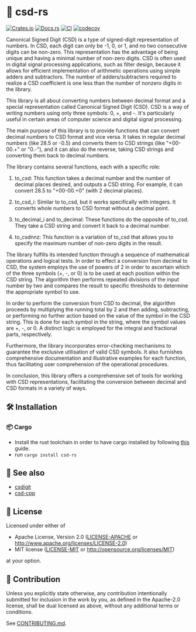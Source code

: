 # 🔄 csd-rs

[![Crates.io](https://img.shields.io/crates/v/csd-rs.svg)](https://crates.io/crates/csd-rs)
[![Docs.rs](https://docs.rs/csd-rs/badge.svg)](https://docs.rs/csd-rs)
[![CI](https://github.com/luk036/csd-rs/workflows/CI/badge.svg)](https://github.com/luk036/csd-rs/actions)
[![codecov](https://codecov.io/gh/luk036/csd-rs/branch/main/graph/badge.svg?token=tkfuYMvwrl)](https://codecov.io/gh/luk036/csd-rs)

Canonical Signed Digit (CSD) is a type of signed-digit representation of numbers. In CSD, each digit can only be -1, 0, or 1, and no two consecutive digits can be non-zero. This representation has the advantage of being unique and having a minimal number of non-zero digits. CSD is often used in digital signal processing applications, such as filter design, because it allows for efficient implementation of arithmetic operations using simple adders and subtractors. The number of adders/subtracters required to realize a CSD coefficient is one less than the number of nonzero digits in the library.

This library is all about converting numbers between decimal format and a special representation called Canonical Signed Digit (CSD). CSD is a way of writing numbers using only three symbols: 0, +, and -. It's particularly useful in certain areas of computer science and digital signal processing.

The main purpose of this library is to provide functions that can convert decimal numbers to CSD format and vice versa. It takes in regular decimal numbers (like 28.5 or -0.5) and converts them to CSD strings (like "+00-00.+" or "0.-"), and it can also do the reverse, taking CSD strings and converting them back to decimal numbers.

The library contains several functions, each with a specific role:

1. to_csd: This function takes a decimal number and the number of decimal places desired, and outputs a CSD string. For example, it can convert 28.5 to "+00-00.+0" (with 2 decimal places).

2. to_csd_i: Similar to to_csd, but it works specifically with integers. It converts whole numbers to CSD format without a decimal point.

3. to_decimal_i and to_decimal: These functions do the opposite of to_csd. They take a CSD string and convert it back to a decimal number.

4. to_csdnnz: This function is a variation of to_csd that allows you to specify the maximum number of non-zero digits in the result.

The library fulfills its intended function through a sequence of mathematical operations and logical tests. In order to effect a conversion from decimal to CSD, the system employs the use of powers of 2 in order to ascertain which of the three symbols (+, -, or 0) is to be used at each position within the CSD string. The algorithm then performs repeated divisions of the input number by two and compares the result to specific thresholds to determine the appropriate symbol to use.

In order to perform the conversion from CSD to decimal, the algorithm proceeds by multiplying the running total by 2 and then adding, subtracting, or performing no further action based on the value of the symbol in the CSD string. This is done for each symbol in the string, where the symbol values are +, -, or 0. A distinct logic is employed for the integral and fractional parts, respectively.

Furthermore, the library incorporates error-checking mechanisms to guarantee the exclusive utilisation of valid CSD symbols. It also furnishes comprehensive documentation and illustrative examples for each function, thus facilitating user comprehension of the operational procedures.

In conclusion, this library offers a comprehensive set of tools for working with CSD representations, facilitating the conversion between decimal and CSD formats in a variety of ways.

## 🛠️ Installation

### 📦 Cargo

- Install the rust toolchain in order to have cargo installed by following
  [this](https://www.rust-lang.org/tools/install) guide.
- run `cargo install csd-rs`

## 👀 See also

- [csdigit](https://luk036.github.io/csdigit)
- [csd-cpp](https://luk036.github.io/csd-cpp)

## 📜 License

Licensed under either of

- Apache License, Version 2.0
  ([LICENSE-APACHE](LICENSE-APACHE) or http://www.apache.org/licenses/LICENSE-2.0)
- MIT license
  ([LICENSE-MIT](LICENSE-MIT) or http://opensource.org/licenses/MIT)

at your option.

## 🤝 Contribution

Unless you explicitly state otherwise, any contribution intentionally submitted
for inclusion in the work by you, as defined in the Apache-2.0 license, shall be
dual licensed as above, without any additional terms or conditions.

See [CONTRIBUTING.md](CONTRIBUTING.md).
